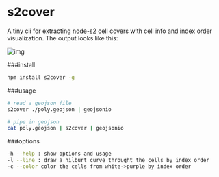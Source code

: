 s2cover
=============

A tiny cli for extracting [node-s2](https://github.com/mapbox/node-s2) cell covers with cell info and index order visualization. The output looks like this:

![img](https://dl.dropbox.com/s/y5gtb3m6413uehu/Screenshot%202014-07-21%2017.00.07.png)

###install

```sh
npm install s2cover -g
```

###usage

```sh
# read a geojson file
s2cover ./poly.geojson | geojsonio
```

```sh
# pipe in geojson
cat poly.geojson | s2cover | geojsonio
```

###options
```sh
-h --help : show options and usage
-l --line : draw a hilburt curve throught the cells by index order
-c --color color the cells from white->purple by index order
```
